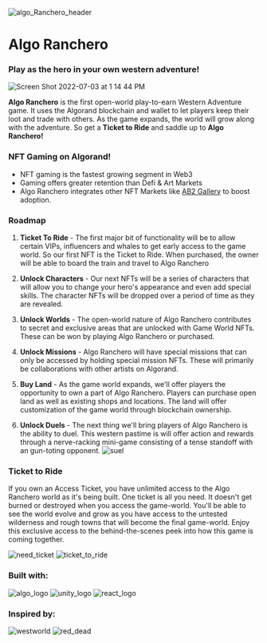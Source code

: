 ![algo_Ranchero_header](https://user-images.githubusercontent.com/2120817/177049770-20c8bc04-97f5-4658-a2d0-6ea1ab2843d0.png)
# Algo Ranchero
### Play as the hero in your own western adventure! 

![Screen Shot 2022-07-03 at 1 14 44 PM](https://user-images.githubusercontent.com/2120817/177050295-4c421349-7b59-4d4b-a675-77d0c27777c9.png)

**Algo Ranchero** is the first open-world play-to-earn Western Adventure game. 
It uses the Algorand blockchain and wallet to let players keep their loot and trade with others. As the game expands, the world will grow along with the adventure. So get a **Ticket to Ride** and saddle up to **Algo Ranchero!** 

### NFT Gaming on Algorand!
- NFT gaming is the fastest growing segment in Web3
- Gaming offers greater retention than Defi & Art Markets
- Algo Ranchero integrates other NFT Markets like [AB2 Gallery](https://ab2.gallery/) to boost adoption.

### Roadmap
1. **Ticket To Ride** - The first major bit of functionality will be to allow certain VIPs, influencers and whales to get early access to the game world. So our first NFT is the Ticket to Ride. When purchased, the owner will be able to board the train and travel to Algo Ranchero

2. **Unlock Characters** - Our next NFTs will be a series of characters that will allow you to change your hero's appearance and even add special skills. The character NFTs will be dropped over a period of time as they are revealed. 

3. **Unlock Worlds** - The open-world nature of Algo Ranchero contributes to secret and exclusive areas that are unlocked with Game World NFTs. These can be won by playing Algo Ranchero or purchased. 

4. **Unlock Missions** - Algo Ranchero will have special missions that can only be accessed by holding special mission NFTs. These will primarily be collaborations with other artists on Algorand. 

5. **Buy Land** - As the game world expands, we'll offer players the opportunity to own a part of Algo Ranchero. Players can purchase open land as well as existing shops and locations. The land will offer customization of the game world through blockchain ownership.

6. **Unlock Duels** - The next thing we'll bring players of Algo Ranchero is the ability to duel. This western pastime is will offer action and rewards through a nerve-racking mini-game consisting of a tense standoff with an gun-toting opponent. 
![suel](https://user-images.githubusercontent.com/2120817/177050230-5daced75-4bd5-4f69-8b30-07089ac5a686.png)

### Ticket to Ride

If you own an Access Ticket, you have unlimited access to the Algo Ranchero world as it's being built.
One ticket is all you need. It doesn't get burned or destroyed when you access the game-world.
You'll be able to see the world evolve and grow as you have access to the untested wilderness and rough towns that will become the final game-world.
Enjoy this exclusive access to the behind-the-scenes peek into how this game is coming together. 

![need_ticket](https://user-images.githubusercontent.com/2120817/177050714-1ae889be-8367-4c0c-9d70-31b6cda3b8c7.jpg)
![ticket_to_ride](https://user-images.githubusercontent.com/2120817/177050183-2d4aba8a-6933-42d8-b252-52e43de62c36.png)

### Built with:
![algo_logo](https://user-images.githubusercontent.com/2120817/177050390-22ebaf1e-90ea-4696-a8ef-73e739a9ab0f.png)
![unity_logo](https://user-images.githubusercontent.com/2120817/177050471-2f2f9126-1692-43cc-9750-0eaf4e99a095.jpg)
![react_logo](https://user-images.githubusercontent.com/2120817/177050529-642e715c-08ae-4e05-8556-6fe2fd8c930c.jpg)

### Inspired by:
![westworld](https://user-images.githubusercontent.com/2120817/177050556-8766cb82-00f6-42c8-be2c-2e8eb5893d08.png)
![red_dead](https://user-images.githubusercontent.com/2120817/177050604-5c2efaac-99b8-4c7c-a45e-e6ba6e9839d0.jpg)




